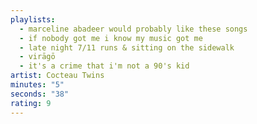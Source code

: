 ```yaml
---
playlists:
  - marceline abadeer would probably like these songs
  - if nobody got me i know my music got me
  - late night 7/11 runs & sitting on the sidewalk
  - virāgō
  - it's a crime that i'm not a 90's kid
artist: Cocteau Twins
minutes: "5"
seconds: "38"
rating: 9
---
```

